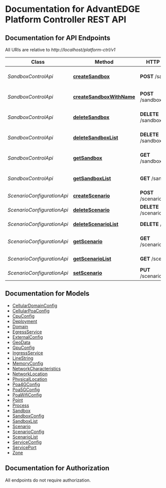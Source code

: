 # Documentation for AdvantEDGE Platform Controller REST API

<a name="documentation-for-api-endpoints"></a>
## Documentation for API Endpoints

All URIs are relative to *http://localhost/platform-ctrl/v1*

Class | Method | HTTP request | Description
------------ | ------------- | ------------- | -------------
*SandboxControlApi* | [**createSandbox**](Apis/SandboxControlApi.md#createsandbox) | **POST** /sandboxes | Create a new sandbox
*SandboxControlApi* | [**createSandboxWithName**](Apis/SandboxControlApi.md#createsandboxwithname) | **POST** /sandboxes/{name} | Create a new sandbox
*SandboxControlApi* | [**deleteSandbox**](Apis/SandboxControlApi.md#deletesandbox) | **DELETE** /sandboxes/{name} | Delete a specific sandbox
*SandboxControlApi* | [**deleteSandboxList**](Apis/SandboxControlApi.md#deletesandboxlist) | **DELETE** /sandboxes | Delete all active sandboxes
*SandboxControlApi* | [**getSandbox**](Apis/SandboxControlApi.md#getsandbox) | **GET** /sandboxes/{name} | Get a specific sandbox
*SandboxControlApi* | [**getSandboxList**](Apis/SandboxControlApi.md#getsandboxlist) | **GET** /sandboxes | Get all active sandboxes
*ScenarioConfigurationApi* | [**createScenario**](Apis/ScenarioConfigurationApi.md#createscenario) | **POST** /scenarios/{name} | Add a scenario
*ScenarioConfigurationApi* | [**deleteScenario**](Apis/ScenarioConfigurationApi.md#deletescenario) | **DELETE** /scenarios/{name} | Delete a scenario
*ScenarioConfigurationApi* | [**deleteScenarioList**](Apis/ScenarioConfigurationApi.md#deletescenariolist) | **DELETE** /scenarios | Delete all scenarios
*ScenarioConfigurationApi* | [**getScenario**](Apis/ScenarioConfigurationApi.md#getscenario) | **GET** /scenarios/{name} | Get a specific scenario
*ScenarioConfigurationApi* | [**getScenarioList**](Apis/ScenarioConfigurationApi.md#getscenariolist) | **GET** /scenarios | Get all scenarios
*ScenarioConfigurationApi* | [**setScenario**](Apis/ScenarioConfigurationApi.md#setscenario) | **PUT** /scenarios/{name} | Update a scenario


<a name="documentation-for-models"></a>
## Documentation for Models

 - [CellularDomainConfig](./Models/CellularDomainConfig.md)
 - [CellularPoaConfig](./Models/CellularPoaConfig.md)
 - [CpuConfig](./Models/CpuConfig.md)
 - [Deployment](./Models/Deployment.md)
 - [Domain](./Models/Domain.md)
 - [EgressService](./Models/EgressService.md)
 - [ExternalConfig](./Models/ExternalConfig.md)
 - [GeoData](./Models/GeoData.md)
 - [GpuConfig](./Models/GpuConfig.md)
 - [IngressService](./Models/IngressService.md)
 - [LineString](./Models/LineString.md)
 - [MemoryConfig](./Models/MemoryConfig.md)
 - [NetworkCharacteristics](./Models/NetworkCharacteristics.md)
 - [NetworkLocation](./Models/NetworkLocation.md)
 - [PhysicalLocation](./Models/PhysicalLocation.md)
 - [Poa4GConfig](./Models/Poa4GConfig.md)
 - [Poa5GConfig](./Models/Poa5GConfig.md)
 - [PoaWifiConfig](./Models/PoaWifiConfig.md)
 - [Point](./Models/Point.md)
 - [Process](./Models/Process.md)
 - [Sandbox](./Models/Sandbox.md)
 - [SandboxConfig](./Models/SandboxConfig.md)
 - [SandboxList](./Models/SandboxList.md)
 - [Scenario](./Models/Scenario.md)
 - [ScenarioConfig](./Models/ScenarioConfig.md)
 - [ScenarioList](./Models/ScenarioList.md)
 - [ServiceConfig](./Models/ServiceConfig.md)
 - [ServicePort](./Models/ServicePort.md)
 - [Zone](./Models/Zone.md)


<a name="documentation-for-authorization"></a>
## Documentation for Authorization

All endpoints do not require authorization.
